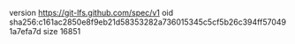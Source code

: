 version https://git-lfs.github.com/spec/v1
oid sha256:c161ac2850e8f9eb21d58353282a736015345c5cf5b26c394ff570491a7efa7d
size 16851
